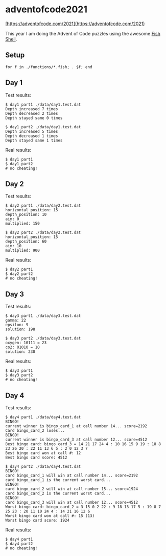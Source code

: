 # adventofcode2021

[https://adventofcode.com/2021](https://adventofcode.com/2021)

This year I am doing the Advent of Code puzzles using the awesome
[Fish Shell](https://fishshell.com).

## Setup

```fish
for f in ./functions/*.fish; . $f; end
```

## Day 1

Test results:

```
$ day1 part1 ./data/day1.test.dat
Depth increased 7 times
Depth decreased 2 times
Depth stayed same 0 times
```

```
$ day1 part2 ./data/day1.test.dat
Depth increased 5 times
Depth decreased 1 times
Depth stayed same 1 times
```

Real results:

```fish
$ day1 part1
$ day1 part2
# no cheating!
```

## Day 2

Test results:

```
$ day2 part1 ./data/day2.test.dat
horizontal_position: 15
depth_position: 10
aim: 0
multiplied: 150
```

```
$ day2 part2 ./data/day2.test.dat
horizontal_position: 15
depth_position: 60
aim: 10
multiplied: 900
```

Real results:

```fish
$ day2 part1
$ day2 part2
# no cheating!
```

## Day 3

Test results:

```
$ day3 part1 ./data/day3.test.dat
gamma: 22
epsilon: 9
solution: 198
```

```
$ day3 part2 ./data/day3.test.dat
oxygen: 10111 = 23
co2: 01010 = 10
solution: 230
```

Real results:

```fish
$ day3 part1
$ day3 part2
# no cheating!
```

## Day 4

Test results:

```
$ day4 part1 ./data/day4.test.dat
BINGO!
current winner is bingo_card_1 at call number 14... score=2192
Card bingo_card_2 loses...
BINGO!
current winner is bingo_card_3 at call number 12... score=4512
Best bingo card: bingo_card_3 = 14 21 17 24 4 : 10 16 15 9 19 : 18 8 23 26 20 : 22 11 13 6 5 : 2 0 12 3 7
Best bingo card won at call #: 12
Best bingo card score: 4512
```

```
$ day4 part2 ./data/day4.test.dat
BINGO!
card bingo_card_1 will win at call number 14... score=2192
card bingo_card_1 is the current worst card...
BINGO!
card bingo_card_2 will win at call number 15... score=1924
card bingo_card_2 is the current worst card...
BINGO!
card bingo_card_3 will win at call number 12... score=4512
Worst bingo card: bingo_card_2 = 3 15 0 2 22 : 9 18 13 17 5 : 19 8 7 25 23 : 20 11 10 24 4 : 14 21 16 12 6
Worst bingo card won at call #: 15 (13)
Worst bingo card score: 1924
```

Real results:

```fish
$ day4 part1
$ day4 part2
# no cheating!
```
